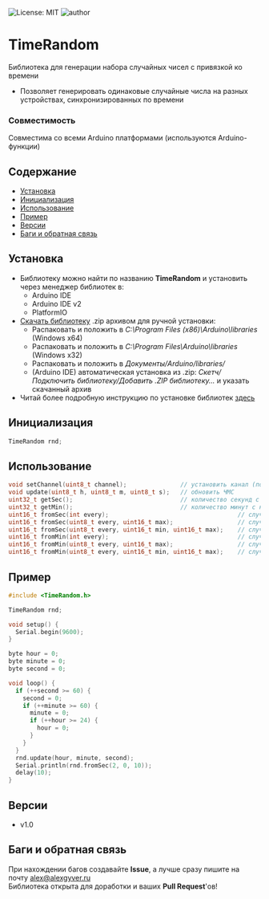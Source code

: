 ![License: MIT](https://img.shields.io/badge/License-MIT-green.svg)
![author](https://img.shields.io/badge/author-AlexGyver-informational.svg)
# TimeRandom
Библиотека для генерации набора случайных чисел с привязкой ко времени
- Позволяет генерировать одинаковые случайные числа на разных устройствах, синхронизированных по времени

### Совместимость
Совместима со всеми Arduino платформами (используются Arduino-функции)

## Содержание
- [Установка](#install)
- [Инициализация](#init)
- [Использование](#usage)
- [Пример](#example)
- [Версии](#versions)
- [Баги и обратная связь](#feedback)

<a id="install"></a>
## Установка
- Библиотеку можно найти по названию **TimeRandom** и установить через менеджер библиотек в:
    - Arduino IDE
    - Arduino IDE v2
    - PlatformIO
- [Скачать библиотеку](https://github.com/GyverLibs/TimeRandom/archive/refs/heads/main.zip) .zip архивом для ручной установки:
    - Распаковать и положить в *C:\Program Files (x86)\Arduino\libraries* (Windows x64)
    - Распаковать и положить в *C:\Program Files\Arduino\libraries* (Windows x32)
    - Распаковать и положить в *Документы/Arduino/libraries/*
    - (Arduino IDE) автоматическая установка из .zip: *Скетч/Подключить библиотеку/Добавить .ZIP библиотеку…* и указать скачанный архив
- Читай более подробную инструкцию по установке библиотек [здесь](https://alexgyver.ru/arduino-first/#%D0%A3%D1%81%D1%82%D0%B0%D0%BD%D0%BE%D0%B2%D0%BA%D0%B0_%D0%B1%D0%B8%D0%B1%D0%BB%D0%B8%D0%BE%D1%82%D0%B5%D0%BA)

<a id="init"></a>
## Инициализация
```cpp
TimeRandom rnd;
```

<a id="usage"></a>
## Использование
```cpp
void setChannel(uint8_t channel);               // установить канал (по умолч 0)
void update(uint8_t h, uint8_t m, uint8_t s);   // обновить ЧМС
uint32_t getSec();                              // количество секунд с начала суток
uint32_t getMin();                              // количество минут с начала суток
uint16_t fromSec(int every);                                    // случайное число, обновляется каждые every секунд
uint16_t fromSec(uint8_t every, uint16_t max);                  // случайное число от 0 до max, обновляется каждые every секунд
uint16_t fromSec(uint8_t every, uint16_t min, uint16_t max);    // случайное число от min до max, обновляется каждые every секунд
uint16_t fromMin(int every);                                    // случайное число, обновляется каждые every минут
uint16_t fromMin(uint8_t every, uint16_t max);                  // случайное число от 0 до max, обновляется каждые every минут
uint16_t fromMin(uint8_t every, uint16_t min, uint16_t max);    // случайное число от min до max, обновляется каждые every минут
```

<a id="example"></a>
## Пример
```cpp
#include <TimeRandom.h>

TimeRandom rnd;

void setup() {
  Serial.begin(9600);
}

byte hour = 0;
byte minute = 0;
byte second = 0;

void loop() {
  if (++second >= 60) {
    second = 0;
    if (++minute >= 60) {
      minute = 0;
      if (++hour >= 24) {
        hour = 0;
      }
    }
  }
  rnd.update(hour, minute, second);
  Serial.println(rnd.fromSec(2, 0, 10));
  delay(10);
}
```

<a id="versions"></a>
## Версии
- v1.0

<a id="feedback"></a>
## Баги и обратная связь
При нахождении багов создавайте **Issue**, а лучше сразу пишите на почту [alex@alexgyver.ru](mailto:alex@alexgyver.ru)  
Библиотека открыта для доработки и ваших **Pull Request**'ов!